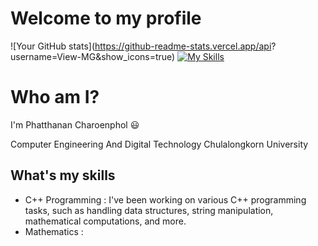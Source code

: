# Welcome to my profile
![Your GitHub stats](https://github-readme-stats.vercel.app/api?
username=View-MG&show_icons=true)
[![My Skills](https://skillicons.dev/icons?i=c,cpp,py,js,html,css)](https://skillicons.dev)

# Who am I?
I'm Phatthanan Charoenphol :smiley:

Computer Engineering And Digital Technology Chulalongkorn University

## What's my skills
- C++ Programming : 
    I've been working on various C++ programming tasks, such as handling data structures, string manipulation, mathematical computations, and more.
- Mathematics : 
